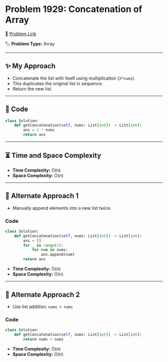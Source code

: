 # Problem 1929: Concatenation of Array

🔗 [Problem Link](https://leetcode.com/problems/concatenation-of-array/)

🏷️ **Problem Type:** Array

---

## ✨ My Approach
- Concatenate the list with itself using multiplication (`2*nums`).
- This duplicates the original list in sequence.
- Return the new list.

---

## 🧩 Code
```python
class Solution:
    def getConcatenation(self, nums: List[int]) -> List[int]:
        ans = 2 * nums
        return ans
```

---

## ⏳ Time and Space Complexity
- **Time Complexity:** O(n)
- **Space Complexity:** O(n)

---

## 🔀 Alternate Approach 1
- Manually append elements into a new list twice.

### Code
```python
class Solution:
    def getConcatenation(self, nums: List[int]) -> List[int]:
        ans = []
        for _ in range(2):
            for num in nums:
                ans.append(num)
        return ans
```
- **Time Complexity:** O(n)
- **Space Complexity:** O(n)

---

## 🔀 Alternate Approach 2
- Use list addition: `nums + nums`

### Code
```python
class Solution:
    def getConcatenation(self, nums: List[int]) -> List[int]:
        return nums + nums
```
- **Time Complexity:** O(n)
- **Space Complexity:** O(n)
